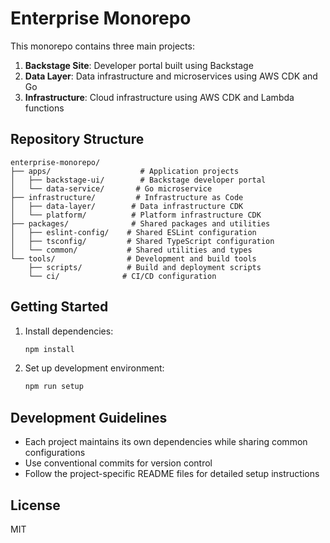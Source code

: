 # Enterprise Monorepo

This monorepo contains three main projects:

1. **Backstage Site**: Developer portal built using Backstage
2. **Data Layer**: Data infrastructure and microservices using AWS CDK and Go
3. **Infrastructure**: Cloud infrastructure using AWS CDK and Lambda functions

## Repository Structure

```
enterprise-monorepo/
├── apps/                    # Application projects
│   ├── backstage-ui/        # Backstage developer portal
│   └── data-service/       # Go microservice
├── infrastructure/         # Infrastructure as Code
│   ├── data-layer/        # Data infrastructure CDK
│   └── platform/          # Platform infrastructure CDK
├── packages/              # Shared packages and utilities
│   ├── eslint-config/    # Shared ESLint configuration
│   ├── tsconfig/         # Shared TypeScript configuration
│   └── common/           # Shared utilities and types
└── tools/                # Development and build tools
    ├── scripts/          # Build and deployment scripts
    └── ci/              # CI/CD configuration
```

## Getting Started

1. Install dependencies:
   ```bash
   npm install
   ```

2. Set up development environment:
   ```bash
   npm run setup
   ```

## Development Guidelines

- Each project maintains its own dependencies while sharing common configurations
- Use conventional commits for version control
- Follow the project-specific README files for detailed setup instructions

## License

MIT
